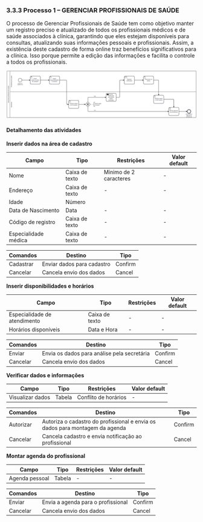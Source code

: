 ### 3.3.3 Processo 1 – GERENCIAR PROFISSIONAIS DE SAÚDE
O processo de Gerenciar Profissionais de Saúde tem como objetivo manter um registro preciso e atualizado de todos os profissionais médicos e de saúde associados à clínica, garantindo que eles estejam disponíveis para consultas, atualizando suas informações pessoais e profissionais. Assim, a existência deste cadastro de forma online traz benefícios significativos para a clínica. Isso porque permite a edição das informações e facilita o controle a todos os profissionais.

![Modelo BPMN do PROCESSO 1](images/processo_1_gerenciar_profissionais_de_saude.png "Modelo BPMN do Processo 1.")


#### Detalhamento das atividades

**Inserir dados na área de cadastro**

| **Campo**       | **Tipo**         | **Restrições** | **Valor default** |
| ---             | ---              | ---            | ---               |
| Nome | Caixa de texto  |      Mínimo de 2 caracteres        |           -        |
| Endereço | Caixa de texto  |    -            |        -           |
| Idade | Número  |                |                   |
| Data de Nascimento | Data |        -        |    -               |
| Código de registro | Caixa de texto |        -        |    -               |
| Especialidade médica | Caixa de texto |        -        |    -               |

| **Comandos**         |  **Destino**                   | **Tipo** |
| ---                  | ---                            | ---               |
| Cadastrar |  Enviar dados para cadastro  | Confirm |
| Cancelar |  Cancela envio dos dados  | Cancel |



**Inserir disponibilidades e horários**

| **Campo**       | **Tipo**         | **Restrições** | **Valor default** |
| ---             | ---              | ---            | ---               |
| Especialidade de atendimento | Caixa de texto  |       -         |           -        |
| Horários disponíveis | Data e Hora |    -            |        -           |

| **Comandos**         |  **Destino**                   | **Tipo** |
| ---                  | ---                            | ---               |
| Enviar |  Envia os dados para análise pela secretária  | Confirm |
| Cancelar |  Cancela envio dos dados  | Cancel |



**Verificar dados e informações**

| **Campo**       | **Tipo**         | **Restrições** | **Valor default** |
| ---             | ---              | ---            | ---               |
| Visualizar dados | Tabela  |       Conflito de horários        |           -        |

| **Comandos**         |  **Destino**                   | **Tipo** |
| ---                  | ---                            | ---               |
| Autorizar |  Autoriza o cadastro do profissional e envia os dados para montagem da agenda | Confirm |
| Cancelar |  Cancela cadastro e envia notificação ao profissional  | Cancel |



**Montar agenda do profissional**

| **Campo**       | **Tipo**         | **Restrições** | **Valor default** |
| ---             | ---              | ---            | ---               |
| Agenda pessoal | Tabela  |       -         |           -        |

| **Comandos**         |  **Destino**                   | **Tipo** |
| ---                  | ---                            | ---               |
| Enviar |  Envia a agenda para o profissional  | Confirm |
| Cancelar |  Cancela envio dos dados  | Cancel |
